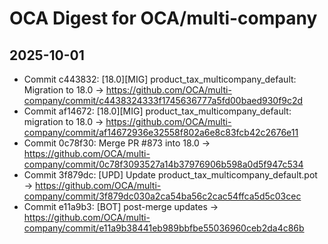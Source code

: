 # OCA Digest for OCA/multi-company

## 2025-10-01

- Commit c443832: [18.0][MIG] product_tax_multicompany_default: Migration to 18.0 → https://github.com/OCA/multi-company/commit/c4438324333f1745636777a5fd00baed930f9c2d
- Commit af14672: [18.0][MIG] product_tax_multicompany_default: migration to 18.0 → https://github.com/OCA/multi-company/commit/af14672936e32558f802a6e8c83fcb42c2676e11
- Commit 0c78f30: Merge PR #873 into 18.0 → https://github.com/OCA/multi-company/commit/0c78f3093527a14b37976906b598a0d5f947c534
- Commit 3f879dc: [UPD] Update product_tax_multicompany_default.pot → https://github.com/OCA/multi-company/commit/3f879dc030a2ca54ba56c2cac54ffca5d5c03cec
- Commit e11a9b3: [BOT] post-merge updates → https://github.com/OCA/multi-company/commit/e11a9b38441eb989bbfbe55036960ceb2da4c86b

